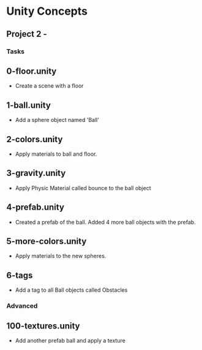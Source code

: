 # Unity Concepts

## Project 2 -

### Tasks

## 0-floor.unity

- Create a scene with a floor

## 1-ball.unity

- Add a sphere object named 'Ball'

## 2-colors.unity

- Apply materials to ball and floor.

## 3-gravity.unity

- Apply Physic Material called bounce to the ball object

## 4-prefab.unity

- Created a prefab of the ball. Added 4 more ball objects with the prefab.

## 5-more-colors.unity

- Apply materials to the new spheres.

## 6-tags

- Add a tag to all Ball objects called Obstacles

### Advanced

## 100-textures.unity

- Add another prefab ball and apply a texture
